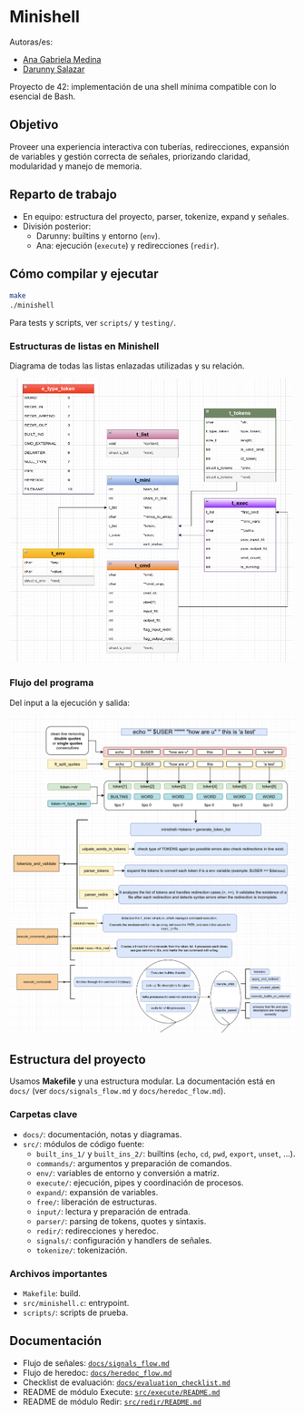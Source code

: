 # Minishell

Autoras/es:
- [Ana Gabriela Medina](https://github.com/Anagamedina)
- [Darunny Salazar](https://github.com/Daruuu)

Proyecto de 42: implementación de una shell mínima compatible con lo esencial de Bash.

## Objetivo
Proveer una experiencia interactiva con tuberías, redirecciones, expansión de variables y gestión correcta de señales, priorizando claridad, modularidad y manejo de memoria.

## Reparto de trabajo
- En equipo: estructura del proyecto, parser, tokenize, expand y señales.
- División posterior:
  - Darunny: builtins y entorno (`env`).
  - Ana: ejecución (`execute`) y redirecciones (`redir`).

## Cómo compilar y ejecutar
```bash
make
./minishell
```
Para tests y scripts, ver `scripts/` y `testing/`.

### Estructuras de listas en Minishell

Diagrama de todas las listas enlazadas utilizadas y su relación.

<img src="https://raw.githubusercontent.com/Anagamedina/Minishell/main/docs/images/structure_list.png" width="500" height="500">

### Flujo del programa

Del input a la ejecución y salida:

<img src="https://raw.githubusercontent.com/Anagamedina/Minishell/main/docs/images/tokenize_and_validate_01.png" >

<img src="https://raw.githubusercontent.com/Anagamedina/Minishell/main/docs/images/execute.png">

## Estructura del proyecto

Usamos **Makefile** y una estructura modular. La documentación está en `docs/` (ver `docs/signals_flow.md` y `docs/heredoc_flow.md`).

### Carpetas clave

- `docs/`: documentación, notas y diagramas.
- `src/`: módulos de código fuente:
  - `built_ins_1/` y `built_ins_2/`: builtins (`echo`, `cd`, `pwd`, `export`, `unset`, ...).
  - `commands/`: argumentos y preparación de comandos.
  - `env/`: variables de entorno y conversión a matriz.
  - `execute/`: ejecución, pipes y coordinación de procesos.
  - `expand/`: expansión de variables.
  - `free/`: liberación de estructuras.
  - `input/`: lectura y preparación de entrada.
  - `parser/`: parsing de tokens, quotes y sintaxis.
  - `redir/`: redirecciones y heredoc.
  - `signals/`: configuración y handlers de señales.
  - `tokenize/`: tokenización.

### Archivos importantes
- `Makefile`: build.
- `src/minishell.c`: entrypoint.
- `scripts/`: scripts de prueba.

## Documentación
- Flujo de señales: [`docs/signals_flow.md`](docs/signals_flow.md)
- Flujo de heredoc: [`docs/heredoc_flow.md`](docs/heredoc_flow.md)
- Checklist de evaluación: [`docs/evaluation_checklist.md`](docs/evaluation_checklist.md)
- README de módulo Execute: [`src/execute/README.md`](src/execute/README.md)
- README de módulo Redir: [`src/redir/README.md`](src/redir/README.md)

